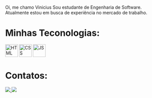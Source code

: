 Oi, me chamo Vinicius
Sou estudante de Engenharia de Software. Atualmente estou em busca de experiência no mercado de trabalho.

<h1>Minhas Teconologias:</h1>
<div>
<img src="https://cdn.jsdelivr.net/gh/devicons/devicon/icons/html5/html5-original-wordmark.svg" width="40" height="40" title="HTML"/>
<img src="https://cdn.jsdelivr.net/gh/devicons/devicon/icons/css3/css3-original-wordmark.svg" width="40" height="40" title="CSS"/>
<img src="https://cdn.jsdelivr.net/gh/devicons/devicon/icons/javascript/javascript-original.svg" width="40" height="40" title="JS"/>
</div>
<h1>Contatos:</h1>
<div>
  <a href="https://www.linkedin.com/in/vinicius-henrique-benassuli-lima-614261248/" target="_blank"> <img src="https://img.shields.io/badge/-LinkedIn-%230077B5?style=for-the-badge&logo=linkedin&logoColor=white"> </a>
  <a href = "mailto:vinihenrique67@icloud.com"><img src="https://img.shields.io/badge/Gmail-D14836?style=for-the-badge&logo=gmail&logoColor=white" target="_blank"></a>
  </div>
  
